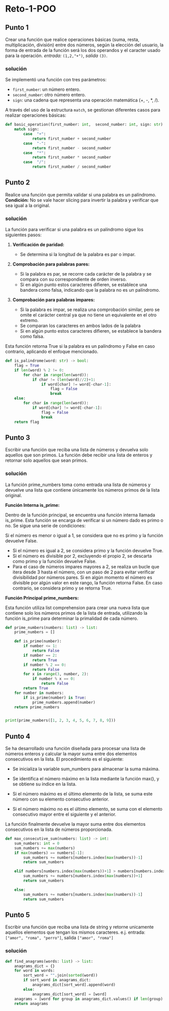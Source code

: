# Reto-1-POO
## Punto 1
Crear una función que realice operaciones básicas (suma, resta, multiplicación, división) entre dos números, según la elección del usuario, la forma de entrada de la función será los dos operandos y el caracter usado para la operación. *entrada:* `(1,2,"+")`, *salida* `(3)`.
### solución
Se implementó una función con tres parámetros:

- `first_number`: un número entero.
- `second_number`: otro número entero.
- `sign`: una cadena que representa una operación matemática (+, -, *, /).

A través del uso de la estructura `match`, se gestionan diferentes casos para realizar operaciones básicas:
```python
def basic_operation(first_number: int,  second_number: int, sign: str):
    match sign:
        case  "+":
            return first_number + second_number
        case  "-":
            return first_number - second_number
        case  "*":
            return first_number * second_number
        case  "/":
            return first_number / second_number
```

## Punto 2
Realice una función que permita validar si una palabra es un palíndromo. **Condición:** No se vale hacer slicing para invertir la palabra y verificar que sea igual a la original.
### solución
La función para verificar si una palabra es un palíndromo sigue los siguientes pasos:
1. **Verificación de paridad:**
   - Se determina si la longitud de la palabra es par o impar.
   
2. **Comprobación para palabras pares:**
   - Si la palabra es par, se recorre cada carácter de la palabra y se compara con su correspondiente de orden inverso.
   - Si en algún punto estos caracteres difieren, se establece una bandera como falsa, indicando que la palabra no es un palíndromo.

3. **Comprobación para palabras impares:**
   - Si la palabra es impar, se realiza una comprobación similar, pero se omite el carácter central ya que no tiene un equivalente en el otro extremo.
   - Se comparan los caracteres en ambos lados de la palabra
   - Si en algún punto estos caracteres difieren, se establece la bandera como falsa.

Esta función retorna True si la palabra es un palíndromo y False en caso contrario, aplicando el enfoque mencionado.
```python
def is_palindrome(word: str) -> bool:
    flag = True
    if len(word) % 2 != 0:
        for char in range(len(word)):
            if char != (len(word)//2)+1:
                if word[char] != word[-char-1]:
                    flag = False
                    break
    else:
        for char in range(len(word)):
            if word[char] != word[-char-1]:
                flag = False
                break
    return flag
```
## Punto 3
Escribir una función que reciba una lista de números y devuelva solo aquellos que son primos. La función debe recibir una lista de enteros y retornar solo aquellos que sean primos.
### solución
La función prime_numbers toma como entrada una lista de números y devuelve una lista que contiene únicamente los números primos de la lista original.

**Función Interna is_prime:**

Dentro de la función principal, se encuentra una función interna llamada is_prime. Esta función se encarga de verificar si un número dado es primo o no. Se sigue una serie de condiciones:

  Si el número es menor o igual a 1, se considera que no es primo y la función devuelve False.
  - Si el número es igual a 2, se considera primo y la función devuelve True.
  - Si el número es divisible por 2, excluyendo el propio 2, se descarta como primo y la función devuelve False.
  - Para el caso de números impares mayores a 2, se realiza un bucle que itera desde 3 hasta el número, con un paso de 2 para evitar verificar divisibilidad por números pares. Si en algún momento el número es divisible por algún valor en este rango, la función retorna False. En caso contrario, se considera primo y se retorna True.

**Función Principal prime_numbers:**

Esta función utiliza list comprehension para crear una nueva lista que contiene solo los números primos de la lista de entrada, utilizando la función is_prime para determinar la primalidad de cada número.


```python
def prime_numbers(numbers: list) -> list:
    prime_numbers = []

    def is_prime(number):
        if number <= 1:
            return False
        if number == 2:
            return True
        if number % 2 == 0:
            return False
        for x in range(3, number, 2):
            if number % x == 0:
                return False
        return True
    for number in numbers:
        if is_prime(number) is True:
            prime_numbers.append(number)
    return prime_numbers


print(prime_numbers([1, 2, 3, 4, 5, 6, 7, 8, 9]))
```
## Punto 4
Se ha desarrollado una función diseñada para procesar una lista de números enteros y calcular la mayor suma entre dos elementos consecutivos en la lista. El procedimiento es el siguiente:

  - Se inicializa la variable sum_numbers para almacenar la suma máxima.

  - Se identifica el número máximo en la lista mediante la función max(), y se obtiene su índice en la lista.

  - Si el número máximo es el último elemento de la lista, se suma este número con su elemento consecutivo anterior.

  - Si el número máximo no es el último elemento, se suma con el elemento consecutivo mayor entre el siguiente y el anterior.

La función finalmente devuelve la mayor suma entre dos elementos consecutivos en la lista de números proporcionada.
```python
def max_consecutive_sum(numbers: list) -> int:
    sum_numbers: int = 0
    sum_numbers += max(numbers)
    if max(numbers) == numbers[-1]:
        sum_numbers += numbers[numbers.index(max(numbers))-1]
        return sum_numbers

    elif numbers[numbers.index(max(numbers))+1] > numbers[numbers.index(max(numbers))-1]:
        sum_numbers += numbers[numbers.index(max(numbers))+1]
        return sum_numbers

    else:
        sum_numbers += numbers[numbers.index(max(numbers))-1]
        return sum_numbers
```
## Punto 5
Escribir una función que reciba una lista de string y retorne unicamente aquellos elementos que tengan los mismos caracteres. e.j. entrada: `["amor", "roma", "perro"]`, salida `["amor", "roma"]`
### solución
```python
def find_anagrams(words: list) -> list:
    anagrams_dict = {}
    for word in words:
        sort_word = "".join(sorted(word))
        if sort_word in anagrams_dict:
            anagrams_dict[sort_word].append(word)
        else:
            anagrams_dict[sort_word] = [word]
    anagrams = [word for group in anagrams_dict.values() if len(group) > 1 for word in group]
    return anagrams
```


